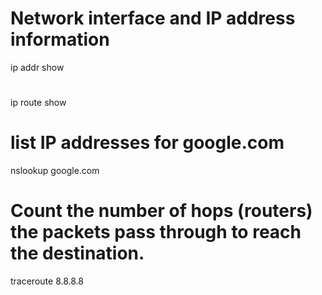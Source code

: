 # Network interface and IP address information
ip addr show

# 
ip route show

# list IP addresses for google.com
nslookup google.com 

# Count the number of hops (routers) the packets pass through to reach the destination.
traceroute 8.8.8.8
